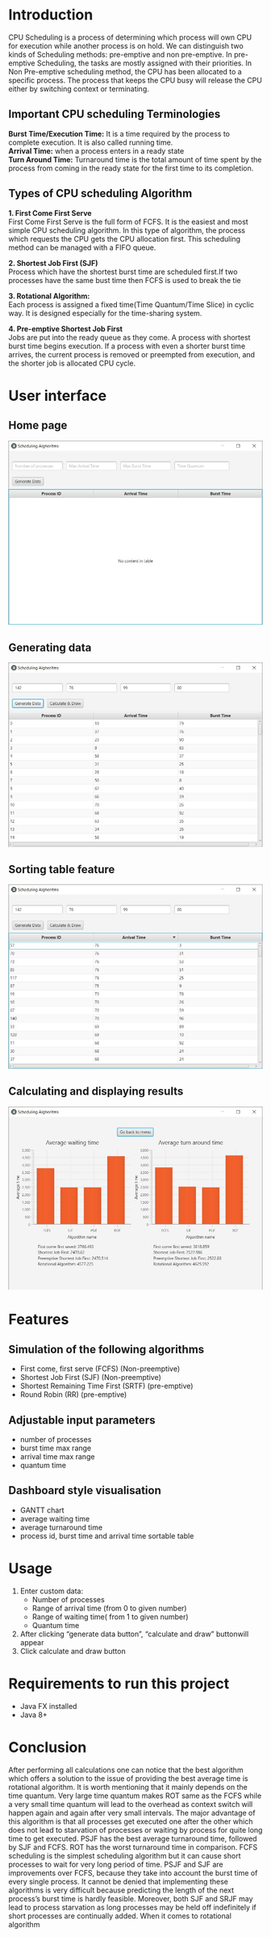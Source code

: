 Introduction
============

CPU Scheduling is a process of determining which process will own CPU
for execution while another process is on hold. We can distinguish two
kinds of Scheduling methods: pre-emptive and non pre-emptive. In
pre-emptive Scheduling, the tasks are mostly assigned with their
priorities. In Non Pre-emptive scheduling method, the CPU has been
allocated to a specific process. The process that keeps the CPU busy
will release the CPU either by switching context or terminating.

Important CPU scheduling Terminologies
--------------------------------------

**Burst Time/Execution Time:** It is a time required by the process to
complete execution. It is also called running time.\
**Arrival Time:** when a process enters in a ready state\
**Turn Around Time:** Turnaround time is the total amount of time spent
by the process from coming in the ready state for the first time to its
completion.

Types of CPU scheduling Algorithm
---------------------------------

**1. First Come First Serve**\
First Come First Serve is the full form of FCFS. It is the easiest and
most simple CPU scheduling algorithm. In this type of algorithm, the
process which requests the CPU gets the CPU allocation first. This
scheduling method can be managed with a FIFO queue.

**2. Shortest Job First (SJF)**\
Process which have the shortest burst time are scheduled first.If two
processes have the same bust time then FCFS is used to break the tie

**3. Rotational Algorithm:**\
Each process is assigned a fixed time(Time Quantum/Time Slice) in cyclic
way. It is designed especially for the time-sharing system.

**4. Pre-emptive Shortest Job First**\
Jobs are put into the ready queue as they come. A process with shortest
burst time begins execution. If a process with even a shorter burst time
arrives, the current process is removed or preempted from execution, and
the shorter job is allocated CPU cycle.

User interface
==============

Home page
---------

![Home Page](screenshots/screen1.jpg)

Generating data
---------------

![Generating Data](screenshots/screen2.jpg)

Sorting table feature
---------------------

![Sorting feature](screenshots/screen3.jpg)

Calculating and displaying results
----------------------------------

![Calculating and displaying results](screenshots/screen4.jpg)

Features
========

Simulation of the following algorithms 
--------------------------------------
* First come, first serve (FCFS) (Non-preemptive)
* Shortest Job First (SJF) (Non-preemptive)
* Shortest Remaining Time First (SRTF) (pre-emptive)
* Round Robin (RR) (pre-emptive)

Adjustable input parameters
---------------------------

* number of processes
* burst time max range
* arrival time max range
* quantum time

Dashboard style visualisation 
-----------------------------

* GANTT chart
* average waiting time
* average turnaround time
* process id, burst time and arrival time sortable table

Usage
=====

1. Enter custom data:
    * Number of processes
    * Range of arrival time (from 0 to given number)
    * Range of waiting time( from 1 to given number)
    * Quantum time
1. After clicking “generate data button”, “calculate and draw” buttonwill appear
1. Click calculate and draw button

Requirements to run this project
================================

* Java FX installed
* Java 8+

Conclusion
==========

After performing all calculations one can notice that the best algorithm
which offers a solution to the issue of providing the best average time
is rotational algorithm. It is worth mentioning that it mainly depends
on the time quantum. Very large time quantum makes ROT same as the FCFS
while a very small time quantum will lead to the overhead as context
switch will happen again and again after very small intervals. The major
advantage of this algorithm is that all processes get executed one after
the other which does not lead to starvation of processes or waiting by
process for quite long time to get executed. PSJF has the best average
turnaround time, followed by SJF and FCFS. ROT has the worst turnaround
time in comparison. FCFS scheduling is the simplest scheduling algorithm
but it can cause short processes to wait for very long period of time.
PSJF and SJF are improvements over FCFS, because they take into account
the burst time of every single process. It cannot be denied that
implementing these algorithms is very difficult because predicting the
length of the next process’s burst time is hardly feasible. Moreover,
both SJF and SRJF may lead to process starvation as long processes may
be held off indefinitely if short processes are continually added. When
it comes to rotational algorithm

